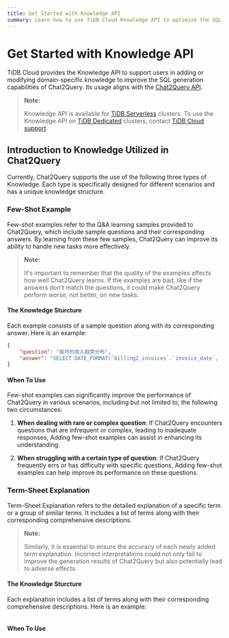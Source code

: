 ```yaml
---
title: Get Started with Knowledge API
summary: Learn how to use TiDB Cloud Knowledge API to optimize the SQL generation performance of the chat2query.
---
```


# Get Started with Knowledge API

TiDB Cloud provides the Knowledge API to support users in adding or modifying domain-specific knowledge to improve the SQL generation capabilities of Chat2Query. Its usage aligns with the [Chat2Query API](/tidb-cloud/use-chat2query-api.md). 


> **Note:**
>
> Knowledge API is available for [TiDB Serverless](/tidb-cloud/select-cluster-tier.md#tidb-serverless) clusters. To use the Knowledge API on [TiDB Dedicated](/tidb-cloud/select-cluster-tier.md#tidb-dedicated) clusters, contact [TiDB Cloud support](/tidb-cloud/tidb-cloud-support.md).


## Introduction to Knowledge Utilized in Chat2Query
Currently, Chat2Query supports the use of the following three types of Knowledge. Each type is specifically designed for different scenarios and has a unique knowledge structure.

### Few-Shot Example
Few-shot examples refer to the Q&A learning samples provided to Chat2Query, which include sample questions and their corresponding answers. By learning from these few samples, Chat2Query can improve its ability to handle new tasks more effectively.

> **Note:**
>
> It's important to remember that the quality of the examples affects how well Chat2Query learns. If the examples are bad, like if the answers don't match the questions, it could make Chat2Query perform worse, not better, on new tasks.

#### The Knowledge Sturcture
Each example consists of a sample question along with its corresponding answer. Here is an example:

```json
{
    "question": "每月的收入趋势分布", 
    "answer": "SELECT DATE_FORMAT(`billing2_invoices`.`invoice_date`, '%Y-%m') AS `Month`, SUM(`billing2_invoices`.`cost_price`) AS `total_revenue` FROM `billing2_invoices` GROUP BY `Month` ORDER BY `Month`"
}
```


#### When To Use
Few-shot examples can significantly improve the performance of Chat2Query in various scenarios, including but not limited to, the following two circumstances:

1. **When dealing with rare or complex question**: If Chat2Query encounters questions that are infrequent or complex, leading to inadequate responses, Adding few-shot examples can assist in enhancing its understanding.

2. **When struggling with a certain type of question**: If Chat2Query frequently errs or has difficulty with specific questions, Adding few-shot examples can help improve its performance on these questions.



### Term-Sheet Explanation
Term-Sheet Explanation refers to the detailed explanation of a specific term or a group of similar terms. It includes a list of terms along with their corresponding comprehensive descriptions.

> **Note:**
>
> Similarly, it is essential to ensure the accuracy of each newly added term explanation. Incorrect interpretations could not only fail to improve the generation results of Chat2Query but also potentially lead to adverse effects.

#### The Knowledge Sturcture
Each explanation includes a list of terms along with their corresponding comprehensive descriptions. Here is an example:
```json

```


#### When To Use
